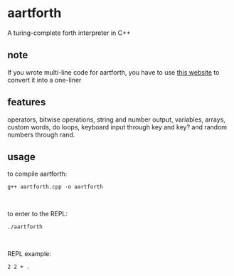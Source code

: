 # aartforth
A turing-complete forth interpreter in C++
## note
If you wrote multi-line code for aartforth, you have to use [this website](https://24toolbox.com/newline-remover/) to convert it into a one-liner
## features
operators, bitwise operations, string and number output, variables, arrays, custom words, do loops, keyboard input through key and key? and random numbers through rand.

## usage
to compile aartforth:
```
g++ aartforth.cpp -o aartforth
```
<br />

to enter to the REPL:
```
./aartforth
```

<br />

REPL example:
```forth
2 2 + .
```
